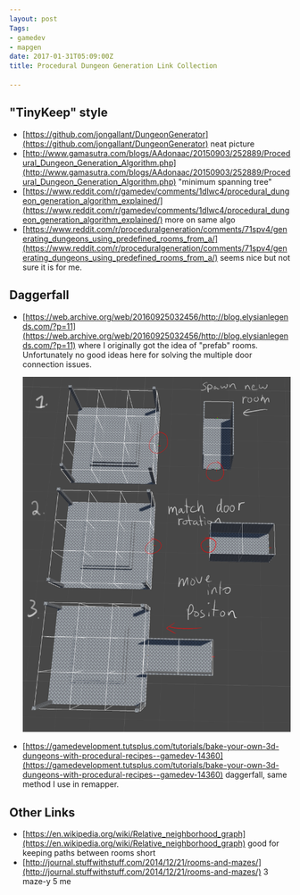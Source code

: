 ```yaml
---
layout: post
Tags:
- gamedev
- mapgen
date: 2017-01-31T05:09:00Z
title: Procedural Dungeon Generation Link Collection

---
```


## "TinyKeep" style

- [https://github.com/jongallant/DungeonGenerator](https://github.com/jongallant/DungeonGenerator) neat picture
- [http://www.gamasutra.com/blogs/AAdonaac/20150903/252889/Procedural_Dungeon_Generation_Algorithm.php](http://www.gamasutra.com/blogs/AAdonaac/20150903/252889/Procedural_Dungeon_Generation_Algorithm.php) "minimum spanning tree"
- [https://www.reddit.com/r/gamedev/comments/1dlwc4/procedural_dungeon_generation_algorithm_explained/](https://www.reddit.com/r/gamedev/comments/1dlwc4/procedural_dungeon_generation_algorithm_explained/) more on same algo
- [https://www.reddit.com/r/proceduralgeneration/comments/71spv4/generating_dungeons_using_predefined_rooms_from_a/](https://www.reddit.com/r/proceduralgeneration/comments/71spv4/generating_dungeons_using_predefined_rooms_from_a/) seems nice but not sure it is for me.

## Daggerfall

- [https://web.archive.org/web/20160925032456/http://blog.elysianlegends.com/?p=11](https://web.archive.org/web/20160925032456/http://blog.elysianlegends.com/?p=11) 
  where I originally got the idea of "prefab" rooms. Unfortunately no good
  ideas here for solving the multiple door connection issues.

  ![Example of the prefabs](/assets/img/WxyZkTa.png)

- [https://gamedevelopment.tutsplus.com/tutorials/bake-your-own-3d-dungeons-with-procedural-recipes--gamedev-14360](https://gamedevelopment.tutsplus.com/tutorials/bake-your-own-3d-dungeons-with-procedural-recipes--gamedev-14360) daggerfall, same method I use in remapper.

## Other Links

- [https://en.wikipedia.org/wiki/Relative_neighborhood_graph](https://en.wikipedia.org/wiki/Relative_neighborhood_graph) good for keeping paths between rooms short
- [http://journal.stuffwithstuff.com/2014/12/21/rooms-and-mazes/](http://journal.stuffwithstuff.com/2014/12/21/rooms-and-mazes/) 3 maze-y 5 me
